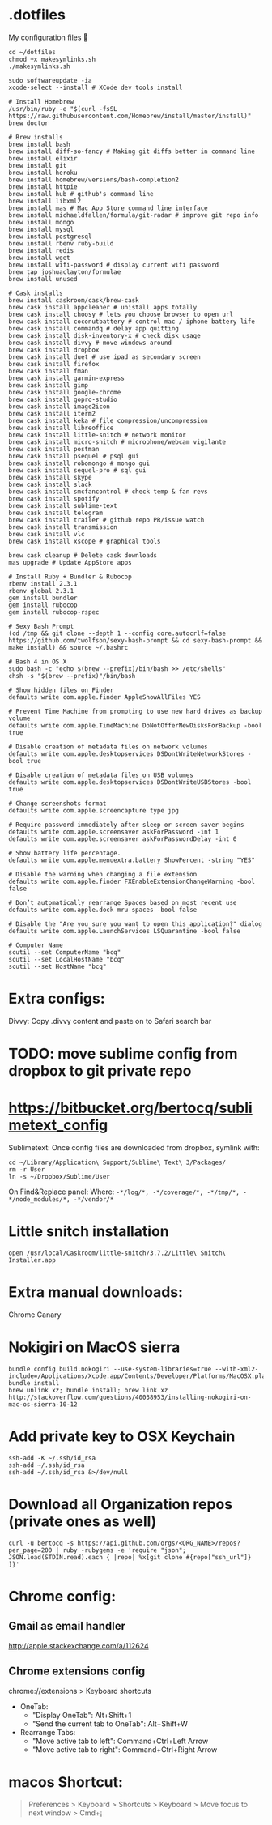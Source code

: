 # .dotfiles

My configuration files 📝

```
cd ~/dotfiles
chmod +x makesymlinks.sh
./makesymlinks.sh
```

```
sudo softwareupdate -ia
xcode-select --install # XCode dev tools install

# Install Homebrew
/usr/bin/ruby -e "$(curl -fsSL https://raw.githubusercontent.com/Homebrew/install/master/install)"
brew doctor

# Brew installs
brew install bash
brew install diff-so-fancy # Making git diffs better in command line
brew install elixir
brew install git
brew install heroku
brew install homebrew/versions/bash-completion2
brew install httpie
brew install hub # github's command line
brew install libxml2
brew install mas # Mac App Store command line interface
brew install michaeldfallen/formula/git-radar # improve git repo info
brew install mongo
brew install mysql
brew install postgresql
brew install rbenv ruby-build
brew install redis
brew install wget
brew install wifi-password # display current wifi password
brew tap joshuaclayton/formulae
brew install unused

# Cask installs
brew install caskroom/cask/brew-cask
brew cask install appcleaner # unistall apps totally
brew cask install choosy # lets you choose browser to open url
brew cask install coconutbattery # control mac / iphone battery life
brew cask install commandq # delay app quitting
brew cask install disk-inventory-x # check disk usage
brew cask install divvy # move windows around
brew cask install dropbox
brew cask install duet # use ipad as secondary screen
brew cask install firefox
brew cask install fman
brew cask install garmin-express
brew cask install gimp
brew cask install google-chrome
brew cask install gopro-studio
brew cask install image2icon
brew cask install iterm2
brew cask install keka # file compression/uncompression
brew cask install libreoffice
brew cask install little-snitch # network monitor
brew cask install micro-snitch # microphone/webcam vigilante
brew cask install postman
brew cask install psequel # psql gui
brew cask install robomongo # mongo gui
brew cask install sequel-pro # sql gui
brew cask install skype
brew cask install slack
brew cask install smcfancontrol # check temp & fan revs
brew cask install spotify
brew cask install sublime-text
brew cask install telegram
brew cask install trailer # github repo PR/issue watch
brew cask install transmission
brew cask install vlc
brew cask install xscope # graphical tools

brew cask cleanup # Delete cask downloads
mas upgrade # Update AppStore apps

# Install Ruby + Bundler & Rubocop
rbenv install 2.3.1
rbenv global 2.3.1
gem install bundler
gem install rubocop
gem install rubocop-rspec
```

```
# Sexy Bash Prompt
(cd /tmp && git clone --depth 1 --config core.autocrlf=false https://github.com/twolfson/sexy-bash-prompt && cd sexy-bash-prompt && make install) && source ~/.bashrc

# Bash 4 in OS X
sudo bash -c "echo $(brew --prefix)/bin/bash >> /etc/shells"
chsh -s "$(brew --prefix)"/bin/bash

# Show hidden files on Finder
defaults write com.apple.finder AppleShowAllFiles YES

# Prevent Time Machine from prompting to use new hard drives as backup volume
defaults write com.apple.TimeMachine DoNotOfferNewDisksForBackup -bool true

# Disable creation of metadata files on network volumes
defaults write com.apple.desktopservices DSDontWriteNetworkStores -bool true

# Disable creation of metadata files on USB volumes
defaults write com.apple.desktopservices DSDontWriteUSBStores -bool true

# Change screenshots format
defaults write com.apple.screencapture type jpg

# Require password immediately after sleep or screen saver begins
defaults write com.apple.screensaver askForPassword -int 1
defaults write com.apple.screensaver askForPasswordDelay -int 0

# Show battery life percentage.
defaults write com.apple.menuextra.battery ShowPercent -string "YES"

# Disable the warning when changing a file extension
defaults write com.apple.finder FXEnableExtensionChangeWarning -bool false

# Don’t automatically rearrange Spaces based on most recent use
defaults write com.apple.dock mru-spaces -bool false

# Disable the "Are you sure you want to open this application?" dialog
defaults write com.apple.LaunchServices LSQuarantine -bool false

# Computer Name
scutil --set ComputerName "bcq"
scutil --set LocalHostName "bcq"
scutil --set HostName "bcq"
```

# Extra configs:
Divvy: Copy .divvy content and paste on to Safari search bar

# TODO: move sublime config from dropbox to git private repo
# https://bitbucket.org/bertocq/sublimetext_config
Sublimetext: Once config files are downloaded from dropbox, symlink with:
```
cd ~/Library/Application\ Support/Sublime\ Text\ 3/Packages/
rm -r User
ln -s ~/Dropbox/Sublime/User
```
On Find&Replace panel:
Where: `-*/log/*, -*/coverage/*, -*/tmp/*, -*/node_modules/*, -*/vendor/*`

# Little snitch installation
```
open /usr/local/Caskroom/little-snitch/3.7.2/Little\ Snitch\ Installer.app
```

# Extra manual downloads:
Chrome Canary

# Nokigiri on MacOS sierra
```
bundle config build.nokogiri --use-system-libraries=true --with-xml2-include=/Applications/Xcode.app/Contents/Developer/Platforms/MacOSX.platform/Developer/SDKs/MacOSX10.12.sdk/usr/include/libxml2
bundle install
brew unlink xz; bundle install; brew link xz
http://stackoverflow.com/questions/40038953/installing-nokogiri-on-mac-os-sierra-10-12
```

# Add private key to OSX Keychain
```
ssh-add -K ~/.ssh/id_rsa
ssh-add ~/.ssh/id_rsa
ssh-add ~/.ssh/id_rsa &>/dev/null
```

# Download all Organization repos (private ones as well)
```
curl -u bertocq -s https://api.github.com/orgs/<ORG_NAME>/repos?per_page=200 | ruby -rubygems -e 'require "json"; JSON.load(STDIN.read).each { |repo| %x[git clone #{repo["ssh_url"]} ]}'
```

# Chrome config:
## Gmail as email handler
http://apple.stackexchange.com/a/112624

## Chrome extensions config
chrome://extensions > Keyboard shortcuts
- OneTab:
  - "Display OneTab": Alt+Shift+1
  - "Send the current tab to OneTab": Alt+Shift+W
- Rearrange Tabs:
  - "Move active tab to left": Command+Ctrl+Left Arrow
  - "Move active tab to right": Command+Ctrl+Right Arrow

# macos Shortcut:
> Preferences > Keyboard > Shortcuts > Keyboard > Move focus to next window > Cmd+¡
